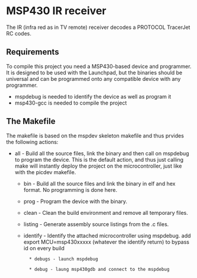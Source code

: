 MSP430 IR receiver
====================

The IR (infra red as in TV remote) receiver decodes a PROTOCOL TracerJet RC codes.

Requirements
------------

To compile this project you need a MSP430-based device and programmer. It is
designed to be used with the Launchpad, but the binaries should be universal
and can be programmed onto any compatible device with any programmer.

* mspdebug is needed to identify the device as well as program it
* msp430-gcc is needed to compile the project

The Makefile
------------

The makefile is based on the mspdev skeleton makefile and thus prvides the
following actions:

* all - Build all the source files, link the binary and then call on mspdebug
to program the device. This is the default action, and thus just calling
    make will instantly deploy the project on the microcontroller, just like
    with the picdev makefile.

    * bin - Build all the source files and link the binary in elf and hex format.
    No programming is done here.

    * prog - Program the device with the binary.

    * clean - Clean the build environment and remove all temporary files.

    * listing - Generate assembly source listings from the .c files.

    * identify - Identify the attached microcontroller using mspdebug. add export MCU=msp430xxxxx (whatever the identify return) to bypass id on every build

            * debugs - launch mspdebug

            * debug - laung msp430gdb and connect to the mspdebug
